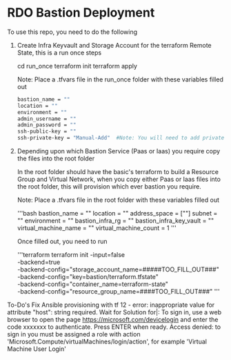 # RDO Bastion Deployment

To use this repo, you need to do the following

1. Create Infra Keyvault and Storage Account for the terraform Remote State, this is a run once steps

    cd run_once
    terraform init
    terraform apply

    Note: Place a .tfvars file in the run_once folder with these variables filled out

    ```bash
    bastion_name = ""
    location = ""
    environment = ""
    admin_username = ""
    admin_password = ""
    ssh-public-key = ""
    ssh-private-key = "Manual-Add"  #Note: You will need to add private Key to Keyvault manually
    ```

2. Depending upon which Bastion Service (Paas or Iaas) you require copy the files into the root folder

    In the root folder should have the basic's terraform to build a Resource Group and Virtual Network, when you copy either Paas or Iaas files into the root folder,
    this will provision which ever bastion you require.

   Note: Place a .tfvars file in the root folder with these variables filled out

    '''bash
    bastion_name = ""
    location = ""
    address_space = [""]
    subnet = ""
    environment = ""
    bastion_infra_rg = ""
    bastion_infra_key_vault = ""
    virtual_machine_name = ""
    virtual_machine_count = 1
    '''

    Once filled out, you need to run

    '''terraform
    terraform init -input=false \
    -backend=true \
    -backend-config="storage_account_name=#####TOO_FILL_OUT###" \
    -backend-config="key=bastion/terraform.tfstate" \
    -backend-config="container_name=terraform-state" \
    -backend-config="resource_group_name=####TOO_FILL_OUT###"
    '''

To-Do's
    Fix Ansible provisioning with tf 12 - error: inappropriate value for attribute "host": string required.
    Wait for Solution for|:
        To sign in, use a web browser to open the page <https://microsoft.com/devicelogin> and enter the code xxxxxxx to authenticate. Press ENTER when ready.
        Access denied: to sign in you must be assigned a role with action 'Microsoft.Compute/virtualMachines/login/action', for example 'Virtual Machine User Login'
